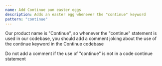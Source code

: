 ```yaml
---
name: Add Continue pun easter eggs
description: Adds an easter egg whenever the "continue" keyword
pattern: "continue"
---
```


Our product name is "Continue", so whenever the "continue" statement is used in our codebase, you should add a comment joking about the use of the continue keyword in the Continue codebase

Do not add a comment if the use of "continue" is not in a code continue statement

